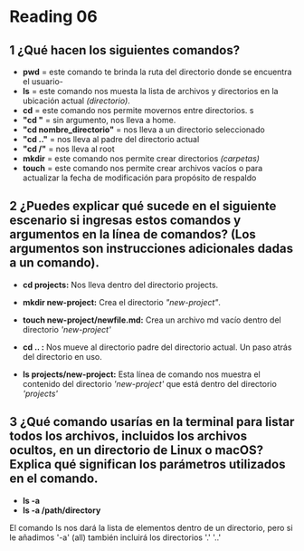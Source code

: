 # Reading 06

## 1 ¿Qué hacen los siguientes comandos?

- **pwd** = este comando te brinda la ruta del directorio donde se encuentra el usuario-
- **ls** = este comando nos muesta la lista de archivos y directorios en la ubicación actual *(directorio)*.
- **cd** = este comando nos permite movernos entre directorios. s
- **"cd  "** = sin argumento, nos lleva a home. 
- **"cd nombre_directorio"** = nos lleva a un directorio seleccionado
- **"cd .."** = nos lleva al padre del directorio actual
- **"cd /"** = nos lleva al root
- **mkdir** = este comando nos permite crear directorios *(carpetas)*
- **touch** = este comando nos permite crear archivos vacíos o para actualizar la fecha de modificación para propósito de respaldo

## 2 ¿Puedes explicar qué sucede en el siguiente escenario si ingresas estos comandos y argumentos en la línea de comandos? (Los argumentos son instrucciones adicionales dadas a un comando).

- **cd projects:** Nos lleva dentro del directorio projects.
	
- **mkdir new-project:** Crea el directorio *"new-project"*.
	
- **touch new-project/newfile.md:** Crea un archivo md vacío dentro del directorio *'new-project'*
- **cd .. :** Nos mueve al directorio padre del directorio actual. Un paso atrás del directorio en uso.
	
- **ls projects/new-project:** Esta línea de comando nos muestra el contenido del directorio *'new-project'*  que está dentro del directorio *'projects'* 
	
## 3 ¿Qué comando usarías en la terminal para listar todos los archivos, incluidos los archivos ocultos, en un directorio de Linux o macOS? Explica qué significan los parámetros utilizados en el comando.

- **ls -a**
- **ls -a /path/directory**

El comando ls nos dará la lista de elementos dentro de un directorio, pero si le añadimos '-a' (all)
también incluirá los directorios '.' '..'
	
	
